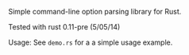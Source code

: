 Simple command-line option parsing library for Rust.

Tested with rust 0.11-pre (5/05/14)

Usage: See `demo.rs` for a a simple usage example.
  

